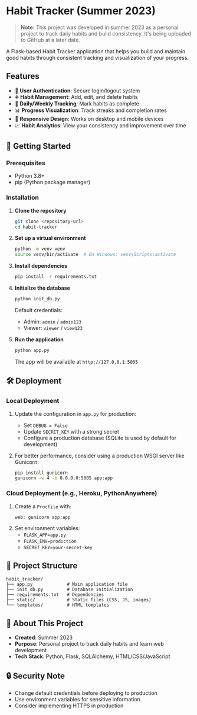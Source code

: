 # Habit Tracker (Summer 2023)

> **Note:** This project was developed in summer 2023 as a personal project to track daily habits and build consistency. It's being uploaded to GitHub at a later date.

A Flask-based Habit Tracker application that helps you build and maintain good habits through consistent tracking and visualization of your progress.

## Features
- 📱 **User Authentication**: Secure login/logout system
- ➕ **Habit Management**: Add, edit, and delete habits
- 📅 **Daily/Weekly Tracking**: Mark habits as complete
- 📊 **Progress Visualization**: Track streaks and completion rates
- 🎨 **Responsive Design**: Works on desktop and mobile devices
- 📈 **Habit Analytics**: View your consistency and improvement over time

## 🚀 Getting Started

### Prerequisites
- Python 3.8+
- pip (Python package manager)

### Installation

1. **Clone the repository**
   ```bash
   git clone <repository-url>
   cd habit-tracker
   ```

2. **Set up a virtual environment**
   ```bash
   python -m venv venv
   source venv/bin/activate  # On Windows: venv\Scripts\activate
   ```

3. **Install dependencies**
   ```bash
   pip install -r requirements.txt
   ```

4. **Initialize the database**
   ```bash
   python init_db.py
   ```
   Default credentials:
   - Admin: `admin` / `admin123`
   - Viewer: `viewer` / `view123`

5. **Run the application**
   ```bash
   python app.py
   ```
   The app will be available at `http://127.0.0.1:5005`

## 🛠 Deployment

### Local Deployment
1. Update the configuration in `app.py` for production:
   - Set `DEBUG = False`
   - Update `SECRET_KEY` with a strong secret
   - Configure a production database (SQLite is used by default for development)

2. For better performance, consider using a production WSGI server like Gunicorn:
   ```bash
   pip install gunicorn
   gunicorn -w 4 -b 0.0.0.0:5005 app:app
   ```

### Cloud Deployment (e.g., Heroku, PythonAnywhere)
1. Create a `Procfile` with:
   ```
   web: gunicorn app:app
   ```
2. Set environment variables:
   - `FLASK_APP=app.py`
   - `FLASK_ENV=production`
   - `SECRET_KEY=your-secret-key`

## 📝 Project Structure
```
habit_tracker/
├── app.py             # Main application file
├── init_db.py         # Database initialization
├── requirements.txt   # Dependencies
├── static/            # Static files (CSS, JS, images)
└── templates/         # HTML templates
```

## 📅 About This Project
- **Created**: Summer 2023
- **Purpose**: Personal project to track daily habits and learn web development
- **Tech Stack**: Python, Flask, SQLAlchemy, HTML/CSS/JavaScript

## 🔒 Security Note
- Change default credentials before deploying to production
- Use environment variables for sensitive information
- Consider implementing HTTPS in production